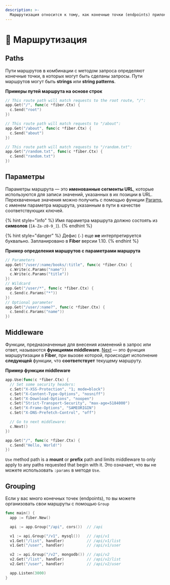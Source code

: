```yaml
---
description: >-
  Маршрутизация относится к тому, как конечные точки (endpoints) приложения отвечают на запросы клиентов.
---
```


# 🔌 Маршрутизация

## Paths

Пути маршрутов в комбинации с методом запроса определяют конечные точки, в которых могут быть сделаны запросы. Пути маршрутов могут быть **strings** или **string patterns**.

**Примеры путей маршрута на основе строк**

```go
// This route path will match requests to the root route, "/":
app.Get("/", func(c *fiber.Ctx) {
  c.Send("root")
})

// This route path will match requests to "/about":
app.Get("/about", func(c *fiber.Ctx) {
  c.Send("about")
})

// This route path will match requests to "/random.txt":
app.Get("/random.txt", func(c *fiber.Ctx) {
  c.Send("random.txt")
})
```

## Параметры

Параметры маршрута — это **именованные сегменты URL**, которые используются для записи значений, указанных в их позиции в URL. Перехваченные значения можно получить с помощью функции [Params](https://fiber.wiki/context#params), с именем параметра маршрута, указанным в пути в качестве соответствующих ключей.

{% hint style="info" %}
Имя параметра маршрута должно состоять из **символов** \(`[A-Za-z0-9_]`\).
{% endhint %}

{% hint style="danger" %}
Дефис \(`-`\) еще **не** интерпретируется буквально. Запланировано в **Fiber** версии 1.10.
{% endhint %}

**Пример определения маршрутов с параметрами маршрута**

```go
// Parameters
app.Get("/user/:name/books/:title", func(c *fiber.Ctx) {
  c.Write(c.Params("name"))
  c.Write(c.Params("title"))
})
// Wildcard
app.Get("/user/*", func(c *fiber.Ctx) {
  c.Send(c.Params("*"))
})
// Optional parameter
app.Get("/user/:name?", func(c *fiber.Ctx) {
  c.Send(c.Params("name"))
})
```

## Middleware

Функции, предназначенные для внесения изменений в запрос или ответ, называются **функциями middleware**. [Next](https://github.com/gofiber/docs/tree/34729974f7d6c1d8363076e7e88cd71edc34a2ac/context/README.md#next) — это функция маршрутизации в **Fiber**, при вызове которой, происходит исполнение **следующей** функции, что **соответствует** текущему маршруту.

**Пример функции middleware**

```go
app.Use(func(c *fiber.Ctx) {
  // Set some security headers:
  c.Set("X-XSS-Protection", "1; mode=block")
  c.Set("X-Content-Type-Options", "nosniff")
  c.Set("X-Download-Options", "noopen")
  c.Set("Strict-Transport-Security", "max-age=5184000")
  c.Set("X-Frame-Options", "SAMEORIGIN")
  c.Set("X-DNS-Prefetch-Control", "off")

  // Go to next middleware:
  c.Next()
})

app.Get("/", func(c *fiber.Ctx) {
  c.Send("Hello, World!")
})
```

`Use` method path is a **mount** or **prefix** path and limits middleware to only apply to any paths requested that begin with it. Это означает, что вы не можете использовать `:params` в методе `Use`.

## Grouping

Если у вас много конечных точек (endpoints), то вы можете организовать свои маршруты с помощью `Group`

```go
func main() {
  app := fiber.New()

  api := app.Group("/api", cors())  // /api

  v1 := api.Group("/v1", mysql())   // /api/v1
  v1.Get("/list", handler)          // /api/v1/list
  v1.Get("/user", handler)          // /api/v1/user

  v2 := api.Group("/v2", mongodb()) // /api/v2
  v2.Get("/list", handler)          // /api/v2/list
  v2.Get("/user", handler)          // /api/v2/user

  app.Listen(3000)
}
```

